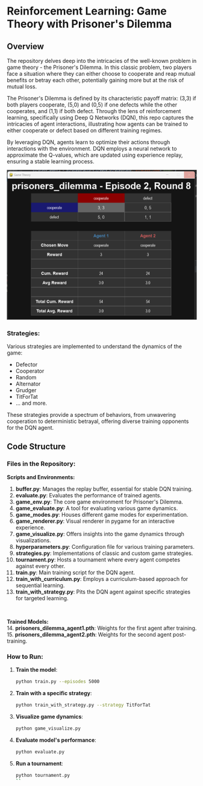 # Reinforcement Learning: Game Theory with Prisoner's Dilemma

## Overview
The repository delves deep into the intricacies of the well-known problem in game theory - the Prisoner's Dilemma. In this classic problem, two players face a situation where they can either choose to cooperate and reap mutual benefits or betray each other, potentially gaining more but at the risk of mutual loss.

The Prisoner's Dilemma is defined by its characteristic payoff matrix: (3,3) if both players cooperate, (5,0) and (0,5) if one defects while the other cooperates, and (1,1) if both defect. Through the lens of reinforcement learning, specifically using Deep Q Networks (DQN), this repo captures the intricacies of agent interactions, illustrating how agents can be trained to either cooperate or defect based on different training regimes.

By leveraging DQN, agents learn to optimize their actions through interactions with the environment. DQN employs a neural network to approximate the Q-values, which are updated using experience replay, ensuring a stable learning process.

![Prisoner's Dilemma](https://github.com/VenturaBleak/GameTheoryRL/blob/a66203a97bb44b1382cc66af64500fe22e0175a2/PrisonersDilemma.png)

### Strategies:
Various strategies are implemented to understand the dynamics of the game:

- Defector
- Cooperator
- Random
- Alternator
- Grudger
- TitForTat
- ... and more.

These strategies provide a spectrum of behaviors, from unwavering cooperation to deterministic betrayal, offering diverse training opponents for the DQN agent.

## Code Structure

### Files in the Repository:

**Scripts and Environments:**<br>
1. **buffer.py**: Manages the replay buffer, essential for stable DQN training.
2. **evaluate.py**: Evaluates the performance of trained agents.
3. **game_env.py**: The core game environment for Prisoner's Dilemma.
4. **game_evaluate.py**: A tool for evaluating various game dynamics.
5. **game_modes.py**: Houses different game modes for experimentation.
6. **game_renderer.py**: Visual renderer in pygame for an interactive experience.
7. **game_visualize.py**: Offers insights into the game dynamics through visualizations.
8. **hyperparameters.py**: Configuration file for various training parameters.
9. **strategies.py**: Implementations of classic and custom game strategies.
10. **tournament.py**: Hosts a tournament where every agent competes against every other.
11. **train.py**: Main training script for the DQN agent.
12. **train_with_curriculum.py**: Employs a curriculum-based approach for sequential learning.
13. **train_with_strategy.py**: Pits the DQN agent against specific strategies for targeted learning.

<br>

**Trained Models:**<br>
14. **prisoners_dilemma_agent1.pth**: Weights for the first agent after training.
15. **prisoners_dilemma_agent2.pth**: Weights for the second agent post-training.

### How to Run:

1. **Train the model**:
    ```bash
    python train.py --episodes 5000
    ```

2. **Train with a specific strategy**:  
    ```bash
    python train_with_strategy.py --strategy TitForTat
    ```

3. **Visualize game dynamics**:  
    ```bash
    python game_visualize.py
    ```

4. **Evaluate model's performance**:  
    ```bash
    python evaluate.py
    ```

5. **Run a tournament**:  
    ```bash
    python tournament.py
    ``
